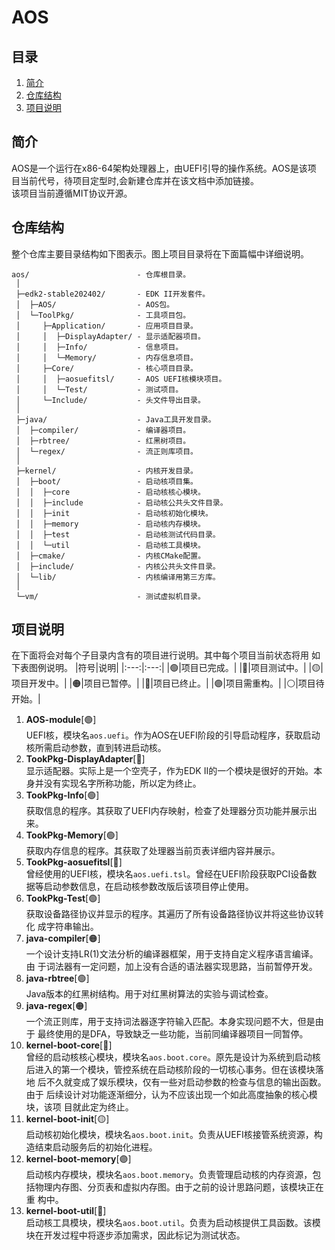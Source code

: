 # AOS

## 目录
1. [简介](#简介)
2. [仓库结构](#仓库结构)
3. [项目说明](#项目说明)

## 简介
AOS是一个运行在x86-64架构处理器上，由UEFI引导的操作系统。AOS是该项
目当前代号，待项目定型时,会新建仓库并在该文档中添加链接。  
该项目当前遵循MIT协议开源。  

## 仓库结构
整个仓库主要目录结构如下图表示。图上项目目录将在下面篇幅中详细说明。
```plaintext
aos/                        - 仓库根目录。
 │
 ├─edk2-stable202402/       - EDK II开发套件。
 │  ├─AOS/                  - AOS包。
 │  └─ToolPkg/              - 工具项目包。
 │     ├─Application/       - 应用项目目录。
 │     │  ├─DisplayAdapter/ - 显示适配器项目。
 │     │  ├─Info/           - 信息项目。
 │     │  └─Memory/         - 内存信息项目。
 │     ├─Core/              - 核心项目目录。
 │     │  ├─aosuefitsl/     - AOS UEFI核模块项目。
 │     │  └─Test/           - 测试项目。
 │     └─Include/           - 头文件导出目录。
 │
 ├─java/                    - Java工具开发目录。
 │  ├─compiler/             - 编译器项目。
 │  ├─rbtree/               - 红黑树项目。
 │  └─regex/                - 流正则库项目。
 │
 ├─kernel/                  - 内核开发目录。
 │  ├─boot/                 - 启动核项目集。
 │  │  ├─core               - 启动核核心模块。
 │  │  ├─include            - 启动核公共头文件目录。
 │  │  ├─init               - 启动核初始化模块。
 │  │  ├─memory             - 启动核内存模块。
 │  │  ├─test               - 启动核测试代码目录。
 │  │  └─util               - 启动核工具模块。
 │  ├─cmake/                - 内核CMake配置。
 │  ├─include/              - 内核公共头文件目录。
 │  └─lib/                  - 内核编译用第三方库。
 │
 └─vm/                      - 测试虚拟机目录。
```
## 项目说明
在下面将会对每个子目录内含有的项目进行说明。其中每个项目当前状态将用
如下表图例说明。
|符号|说明|
|:---:|:---:|
|🟢|项目已完成。|
|🔵|项目测试中。|
|🟡|项目开发中。|
|🟠|项目已暂停。|
|🔴|项目已终止。|
|🟣|项目需重构。|
|⚪|项目待开始。|

1. **AOS-module**[🟢]  
UEFI核，模块名`aos.uefi`。作为AOS在UEFI阶段的引导启动程序，获取启动
核所需启动参数，直到转进启动核。
2. **TookPkg-DisplayAdapter**[🔴]  
显示适配器。实际上是一个空壳子，作为EDK II的一个模块是很好的开始。本
身并没有实现名字所称功能，所以定为终止。
3. **TookPkg-Info**[🟢]  
获取信息的程序。其获取了UEFI内存映射，检查了处理器分页功能并展示出来。
4. **TookPkg-Memory**[🟢]  
获取内存信息的程序。其获取了处理器当前页表详细内容并展示。
5. **TookPkg-aosuefitsl**[🔴]  
曾经使用的UEFI核，模块名`aos.uefi.tsl`。曾经在UEFI阶段获取PCI设备数
据等启动参数信息，在启动核参数改版后该项目停止使用。
6. **TookPkg-Test**[🟢]  
获取设备路径协议并显示的程序。其遍历了所有设备路径协议并将这些协议转化
成字符串输出。
7. **java-compiler**[🟠]  
一个设计支持LR(1)文法分析的编译器框架，用于支持自定义程序语言编译。由
于词法器有一定问题，加上没有合适的语法器实现思路，当前暂停开发。
8. **java-rbtree**[🟢]  
Java版本的红黑树结构。用于对红黑树算法的实验与调试检查。
9. **java-regex**[🟠]  
一个流正则库，用于支持词法器逐字符输入匹配。本身实现问题不大，但是由于
最终使用的是DFA，导致缺乏一些功能，当前同编译器项目一同暂停。
10. **kernel-boot-core**[🔴]  
曾经的启动核核心模块，模块名`aos.boot.core`。原先是设计为系统到启动核
后进入的第一个模块，管控系统在启动核阶段的一切核心事务。但在该模块落地
后不久就变成了娱乐模块，仅有一些对启动参数的检查与信息的输出函数。由于
后续设计对功能逐渐细分，认为不应该出现一个如此高度抽象的核心模块，该项
目就此定为终止。
11. **kernel-boot-init**[🟡]  
启动核初始化模块，模块名`aos.boot.init`。负责从UEFI核接管系统资源，构
造结束启动服务后的初始化进程。
12. **kernel-boot-memory**[🟣]  
启动核内存模块，模块名`aos.boot.memory`。负责管理启动核的内存资源，包
括物理内存图、分页表和虚拟内存图。由于之前的设计思路问题，该模块正在重
构中。
13. **kernel-boot-util**[🔵]  
启动核工具模块，模块名`aos.boot.util`。负责为启动核提供工具函数。该模
块在开发过程中将逐步添加需求，因此标记为测试状态。